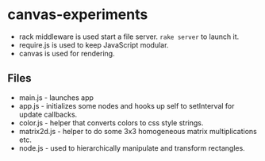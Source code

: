 canvas-experiments
=====================
* rack middleware is used start a file server.  `rake server` to launch it.
* require.js is used to keep JavaScript modular.
* canvas is used for rendering.

Files
---------------------
* main.js - launches app
* app.js - initializes some nodes and hooks up self to setInterval for update callbacks.
* color.js - helper that converts colors to css style strings.
* matrix2d.js - helper to do some 3x3 homogeneous matrix multiplications etc.
* node.js - used to hierarchically manipulate and transform rectangles.


